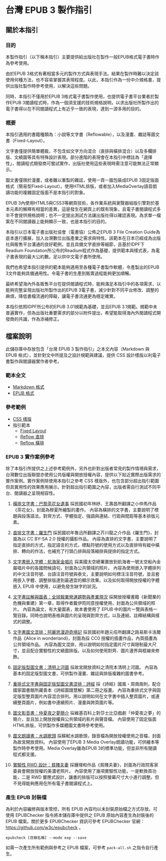 # 台灣 EPUB 3 製作指引

## 關於本指引

### 目的

本製作指引（以下稱本指引）主要提供給出版社在製作一般EPUB格式電子書時作為參考使用。

由於EPUB 3格式有著相當多元的製作方式與表現手法。結果在製作時難以決定該使用何種方法，也不容易掌握其表現程度。以此，本指引作為一份中介規格書，提供出版社製作時參考使用，以解決這些問題。

同時，本指引不僅用於EPUB 3格式電子書製作使用，也提供電子書平台業者於製作EPUB 3閱讀程式時，作為一個須支援的技術規格說明，以求出版社所製作出的電子書得以在不同閱讀程式上有近乎一致的表現，達到一源多用的目的。

### 概要

本指引適用的書籍種類為：小說等文字書（Reflowable），以及漫畫、雜誌等圖文書（Fixed-Layout）。

文字書僅提供簡單體裁，不包含如文字方向混合（直排與橫排混合）以及多欄排版、文繞圖等具有特殊設計表現。部分進階的表現會在本指引中標註為「選擇性」，閱讀程式開發商可嘗試實作，出版社使用這些表現時需注意可能無法正常顯示。

圖文書僅限於漫畫，或者難以重製的雜誌，使用一頁一圖包裝成EPUB 3固定版面格式（簡易型Fixed-Layout）。使用HTML排版，或者加入MediaOverlay語音朗讀功能的複雜固定版面不是本指引的對象。

EPUB 3內使用HTML5與CSS3等網頁技術，各作業系統與瀏覽器組版引擎對於基本元素的解釋有相當的差異，這是發生在網頁上的既有現象，且電子書閱讀程式多半不會提供規格說明；也不一定提出測試方法讓出版社得以確認表現。為求單一檔案在不同閱讀器上能夠顯示一致，也是本指引的目的。

本指引以日本電子書出版社協會（電書協）公佈之EPUB 3 File Creation Guide為底本進行擴展，加入台灣數位出版產業之需求與特性。該範本在日本已經成為出版社與販售平台溝通的良好範例，並且具備文字直排等細節，且基於IDPF下Readium Foundation所公布的Readium程式作為基礎，提供範本與樣式表，為電子書表現的最大公約數。足以供中文電子書所使用。

我們也希望本指引提供的範本能夠適用至各種電子書製作軟體，令產製出的EPUB 3文件能夠具備通用性。令電子書的生產到販賣過程能夠更加順暢。

最終希望海內外各販售平台在提供閱讀程式時，能夠滿足本指引中的各項需求，以能夠完整呈現出版社所製作出的EPUB 3電子書，減少針對不同平台修改、調整的麻煩，降低書檔流通的障礙，讓電子書流通更為穩定確實。

本指引依照IDPF所公布的EPUB 3.01規範為基礎，並且EPUB 3.1規範。規範中未普遍實作，但為出版社重要需求的部分以附件提出，希望能取得海內外閱讀程式開發商的共識，作為添補修正。


## 檔案說明

此儲存庫中存放包含「台灣 EPUB 3 製作指引」之本文內容（Markdown 與 EPUB 格式），並針對文中所提及之設計規範與建議，提供 CSS 設計樣版以利電子書製作與閱讀器實作者參考。

### 範本全文

- [Markdown 格式](https://github.com/dpublishing/epub3guide/blob/master/tdpf-epub3guide.md)
- [EPUB 格式](https://github.com/dpublishing/epub3guide/blob/master/samples/%E5%8F%B0%E7%81%A3EPUB%203%E8%A3%BD%E4%BD%9C%E6%8C%87%E5%BC%95)

### 參考範例

- [CSS 樣版](https://github.com/dpublishing/epub3guide/tree/master/samples/style_template)
- 指引範本
	- [Fixed Layout](https://github.com/dpublishing/epub3guide/blob/master/samples/EPUB%20FXL%20sample)
	- [Reflow 直排](https://github.com/dpublishing/epub3guide/blob/master/samples/EPUB%20reflow%20sample_%E7%9B%B4%E6%8E%92)
	- [Reflow 橫排](https://github.com/dpublishing/epub3guide/blob/master/samples/EPUB%20reflow%20sample_%E6%A9%AB%E6%8E%92)


### EPUB 3 實作案例參考

除了本指引所提供之上述參考範例外，另外也針對出版者常見的製作情境與需求，台灣數位出版聯盟亦使用公共版權與開放授權內容，提供以下貼近實際出版需求的實作案例。實作案例除使用本指引之參考 CSS 樣版外，也包含部分超出指引範圍但具實用性的效果應用展示。針對超出指引範圍之內容，出版者需自行測試不同平台、閱讀器之呈現相容性。

1. [橫排文字書：巴黎茶花女遺事](https://github.com/dpublishing/epub3guide/tree/master/practices/01_Reflow_Text_Horizontal)
	採民國初年林紓、王壽昌所翻譯之小仲馬作品《茶花女》，封面為穆夏所繪製的畫作。
	內容為橫排的文字書，主要說明了標題與段落語法，對齊方式、字體指定、強調與連結、行距與間距等基本排版元素。
	
2. [直排文字書：羅生門](https://github.com/dpublishing/epub3guide/tree/master/practices/02_Reflow_Text_Vertical)
	採民國初年魯迅所翻譯之芥川龍之介作品《羅生門》，封面為以 CC BY-SA 2.0 授權的攝影作品。
	內容為直排的文字書，主要說明了指定直排的方式，指定語言的方式，標點符號的使用方式以及直排特有縱中橫排、轉向的作法，也補充了行頭凸排與段落縮排與提排的指定方式。
	
3. [文字書嵌入字體：航海家金唱片](https://github.com/dpublishing/epub3guide/tree/master/practices/03_Embed_Fonts_And_Ruby)
	採美國太空總署置放到航海者一號太空船內金屬唱片中的各國問候語句，封面為公共領域的照片。
	內容為使用嵌入字體排列的中文注音符號、台語注音符號與泰文，主要說明如何標注注音符號，並且套用嵌入字體、調整排版達到最適宜的顯示效果。以及如何取得開放授權的字體嵌入 EPUB 中使用，以避免發生缺字的狀況。
	
4. [文字書註解與圖表：全球報業營運趨勢與產業現況](https://github.com/dpublishing/epub3guide/tree/master/practices/04_Image_Table_And_Footnote)
	採開放授權書籍《新聞業的危機與重建》第一章，取得作者戴伊筠同意授權使用，封面為公共領域的照片。
	內容為論文，有大量圖表，故本書使用了 EPUB 中的圖片一覽與表格一覽目錄。同時也說明表格與圖片的呈現與對齊方式，以及連結、註釋結構與樣式的調整。
	
5. [文字書圖文混排：阿麗思漫遊奇境記](https://github.com/dpublishing/epub3guide/tree/master/practices/05_Wrap_Text_Around_Image)
	採民國初年趙元任所翻譯之路易斯卡洛爾作品《Alice in wonderland》，封面為採 CC0 授權的插畫作品，內頁插畫為公共領域作品。
	內容為圖文混排，用以說明如何指定圖片尺寸與限制最大尺寸，並且配合實驗性的文繞圖排版。以及如何使用對齊、圖片邊界與框線來修飾。
	
6. [固定版型圖文書：清明上河圖](https://github.com/dpublishing/epub3guide/tree/master/practices/06_Fixed_Layout_Image)
	採故宮開放資料之清院本清明上河圖。
	內容為基本的固定版型圖文書，可供製作漫畫、雜誌與排版複雜的圖書參考。
	
7. [重排式文字書與固定版型圖文書混排：詩經](https://github.com/dpublishing/epub3guide/tree/master/practices/07_Reflow_FXL_Mixed)
	採《詩經》國風・周南兩則，配合國家圖書館所藏善本《詩經圖譜慧解》第二冊之版畫。
	內容為重排式文字與固定版型整頁圖片內容混合排列。用以說明如何在文字書中插入整頁圖片，或連續整頁圖片，例如書中連續照片、漫畫與跨頁圖片等。
	
8. [圖文影音書：仲夏夜之夢簡介](https://github.com/dpublishing/epub3guide/tree/master/practices/08_Audio_Video)
	採維基百科上對莎士比亞戲劇「仲夏夜之夢」的簡介，並且加上開放授權與公共領域的影片與聲音檔。
	內容使用了固定版面HTML排版，可供製作多媒體圖文書時參考使用。
	
9. [圖文朗讀書：水調歌頭](https://github.com/dpublishing/epub3guide/tree/master/practices/09_Media_Overlay)
	採蘇軾水調歌頭，錄音檔為開放授權使用之音檔，封面為故宮開放資料。
	內容使用了EPUB 3 Media Overlay朗讀功能，可供繪本等製作時參考使用。Media Overlay雖為EPUB 3的標準功能，但並非所有閱讀程式都支援。
	
10. [實驗性 RWD 設計：貧賤夫妻](https://github.com/dpublishing/epub3guide/tree/master/practices/10_RWD_Experimental)
	採鍾理和作品《貧賤夫妻》，封面為行政院客家委員會開放授權的美濃老照片。
	內容使用了幾項實驗性功能，一是軟換頁功能，二是 RWD 響應式設計，讓書的排版可以按照螢幕尺寸大小進行調整。但不見得能夠應用在所有電子書閱讀程式上。


### 產生 EPUB 封裝檔

為利於內容編修與版本管控，所有 EPUB 內容均以未封裝原始檔之方式存放。可使用 EPUBChecker 指令將本儲存庫中提供之 EPUB 原始內容產生為封裝後的 EPUB 檔案。關於更多 EPUBChecker 資訊可參考 EPUBChecker 官網： https://github.com/w3c/epubcheck 。

```shell
epubcheck [目錄名稱] --mode exp --save
```

如需一次產生所有範例與參考之 EPUB 檔案，可參考 `pack-all.sh` 之指令自行產生。